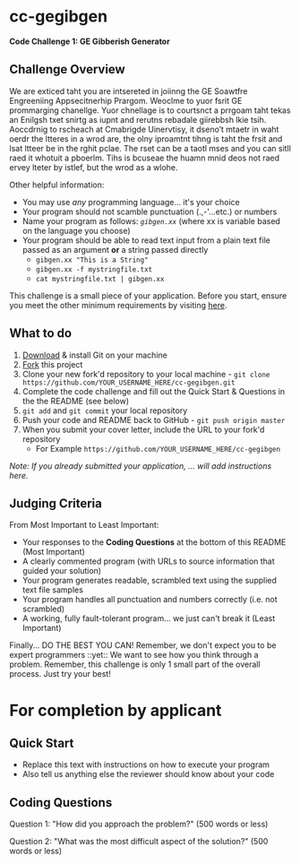 cc-gegibgen
===========

**Code Challenge 1: GE Gibberish Generator**

Challenge Overview
------------------

We are exticed taht you are intsereted in joiinng the GE Soawtfre Engreeniing Appsecitnerhip Prargom.  Weoclme to yuor fsrit GE prommarging chanellge.  Yuor chnellage is to courtsnct a prrgoam taht tekas an Enilgsh txet snirtg as iupnt and rerutns rebadale giirebbsh lkie tsih.    Aoccdrnig to rscheach at Cmabrigde Uinervtisy, it dseno’t mtaetr in waht oerdr the ltteres in a wrod are, the olny iproamtnt tihng is taht the frsit and lsat ltteer be in the rghit pclae. The rset can be a taotl mses and you can sitll raed it whotuit a pboerlm.  Tihs is bcuseae the huamn mnid deos not raed ervey lteter by istlef, but the wrod as a wlohe.

Other helpful information:
* You may use *any* programming language... it's your choice
* Your program should not scamble punctuation (.,-'...etc.) or numbers
* Name your program as follows: _`gibgen.xx`_ (where xx is variable based on the language you choose)
* Your program should be able to read text input from a plain text file passed as an argument **or** a string passed directly
   * `gibgen.xx "This is a String"`
   * `gibgen.xx -f mystringfile.txt`
   * `cat mystringfile.txt | gibgen.xx`

This challenge is a small piece of your application.  Before you start, ensure you meet the other minimum requirements by visiting [here](http://gecapital.com/sweap "SWEAP Home Page").

What to do
----------
1. [Download](http://git-scm.com/downloads) & install Git on your machine
2. [Fork](https://help.github.com/articles/fork-a-repo) this project
2. Clone your new fork'd repository to your local machine - `git clone https://github.com/YOUR_USERNAME_HERE/cc-gegibgen.git`
3. Complete the code challenge and fill out the Quick Start & Questions in the the README (see below)
4. `git add` and `git commit` your local repository
4. Push your code and README back to GitHub - `git push origin master`
5. When you submit your cover letter, include the URL to your fork'd repository
   - For Example `https://github.com/YOUR_USERNAME_HERE/cc-gegibgen`

_Note: If you already submitted your application, ... will add instructions here._

Judging Criteria
----------------

From Most Important to Least Important:
* Your responses to the **Coding Questions** at the bottom of this README (Most Important)
* A clearly commented program (with URLs to source information that guided your solution)
* Your program generates readable, scrambled text using the supplied text file samples
* Your program handles all punctuation and numbers correctly (i.e. not scrambled)
* A working, fully fault-tolerant program... we just can't break it (Least Important)

Finally... DO THE BEST YOU CAN!  Remember, we don't expect you to be expert programmers ::yet::  We want to see how you think through a problem.  Remember, this challenge is only 1 small part of the overall process.  Just try your best!

For completion by applicant
===========================

Quick Start
-----------

* Replace this text with instructions on how to execute your program
* Also tell us anything else the reviewer should know about your code


Coding Questions
----------------

Question 1: "How did you approach the problem?" (500 words or less)



Question 2: "What was the most difficult aspect of the solution?" (500 words or less)





